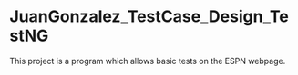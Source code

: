 # JuanGonzalez_TestCase_Design_TestNG
This project is a program which allows basic tests on the ESPN webpage.
